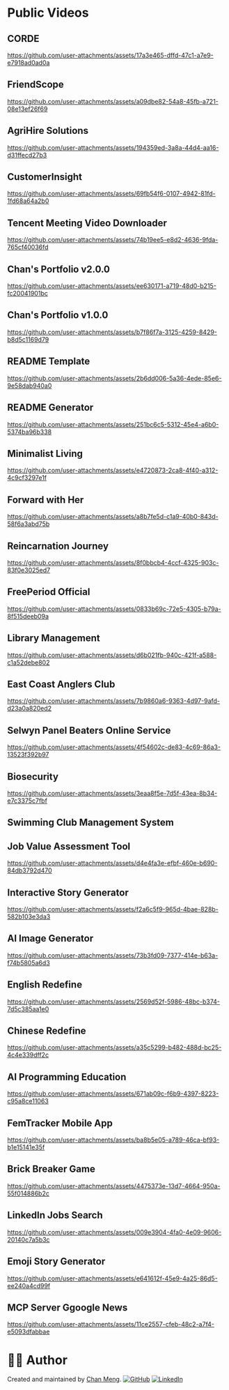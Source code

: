 # Public Videos

## CORDE

https://github.com/user-attachments/assets/17a3e465-dffd-47c1-a7e9-e7918ad0ad0a

## FriendScope

https://github.com/user-attachments/assets/a09dbe82-54a8-45fb-a721-08e13ef26f69

## AgriHire Solutions

https://github.com/user-attachments/assets/194359ed-3a8a-44d4-aa16-d31ffecd27b3

## CustomerInsight

https://github.com/user-attachments/assets/69fb54f6-0107-4942-81fd-1fd68a64a2b0

## Tencent Meeting Video Downloader

https://github.com/user-attachments/assets/74b19ee5-e8d2-4636-9fda-765cf40036fd

## Chan's Portfolio v2.0.0

https://github.com/user-attachments/assets/ee630171-a719-48d0-b215-fc20041901bc

## Chan's Portfolio v1.0.0

https://github.com/user-attachments/assets/b7f86f7a-3125-4259-8429-b8d5c1169d79

## README Template

https://github.com/user-attachments/assets/2b6dd006-5a36-4ede-85e6-9e58dab940a0

## README Generator

https://github.com/user-attachments/assets/251bc6c5-5312-45e4-a6b0-5374ba96b338

## Minimalist Living

https://github.com/user-attachments/assets/e4720873-2ca8-4f40-a312-4c9cf3297e1f

## Forward with Her

https://github.com/user-attachments/assets/a8b7fe5d-c1a9-40b0-843d-58f6a3abd75b

## Reincarnation Journey

https://github.com/user-attachments/assets/8f0bbcb4-4ccf-4325-903c-83f0e3025ed7

## FreePeriod Official

https://github.com/user-attachments/assets/0833b69c-72e5-4305-b79a-8f515deeb09a

## Library Management

https://github.com/user-attachments/assets/d6b021fb-940c-421f-a588-c1a52debe802

## East Coast Anglers Club

https://github.com/user-attachments/assets/7b9860a6-9363-4d97-9afd-d23a0a820ed2

## Selwyn Panel Beaters Online Service

https://github.com/user-attachments/assets/4f54602c-de83-4c69-86a3-13523f392b97

## Biosecurity

https://github.com/user-attachments/assets/3eaa8f5e-7d5f-43ea-8b34-e7c3375c7fbf

## Swimming Club Management System

## Job Value Assessment Tool

https://github.com/user-attachments/assets/d4e4fa3e-efbf-460e-b690-84db3792d470

## Interactive Story Generator

https://github.com/user-attachments/assets/f2a6c5f9-965d-4bae-828b-582b103e3da3

## AI Image Generator

https://github.com/user-attachments/assets/73b3fd09-7377-414e-b63a-f74b5805a6d3

## English Redefine

https://github.com/user-attachments/assets/2569d52f-5986-48bc-b374-7d5c385aa1e0

## Chinese Redefine

https://github.com/user-attachments/assets/a35c5299-b482-488d-bc25-4c4e339dff2c

## AI Programming Education

https://github.com/user-attachments/assets/671ab09c-f6b9-4397-8223-c95a8ce11063

## FemTracker Mobile App

https://github.com/user-attachments/assets/ba8b5e05-a789-46ca-bf93-b1e15141e35f

## Brick Breaker Game

https://github.com/user-attachments/assets/4475373e-13d7-4664-950a-55f014886b2c

## LinkedIn Jobs Search

https://github.com/user-attachments/assets/009e3904-4fa0-4e09-9606-20140c7a5b3c

## Emoji Story Generator

https://github.com/user-attachments/assets/e641612f-45e9-4a25-86d5-ee240a4cd99f

## MCP Server Ggoogle News

https://github.com/user-attachments/assets/11ce2557-cfeb-48c2-a7f4-e5093dfabbae



# 🙋‍♀ Author

Created and maintained by [Chan Meng](https://chanmeng.live/).
[![GitHub](https://img.shields.io/badge/github-%23121011.svg?style=normal&logo=github&logoColor=white)](https://github.com/ChanMeng666)
[![LinkedIn](https://img.shields.io/badge/linkedin-%230077B5.svg?style=normal&logo=linkedin&logoColor=white)](https://www.linkedin.com/in/chanmeng666/)









